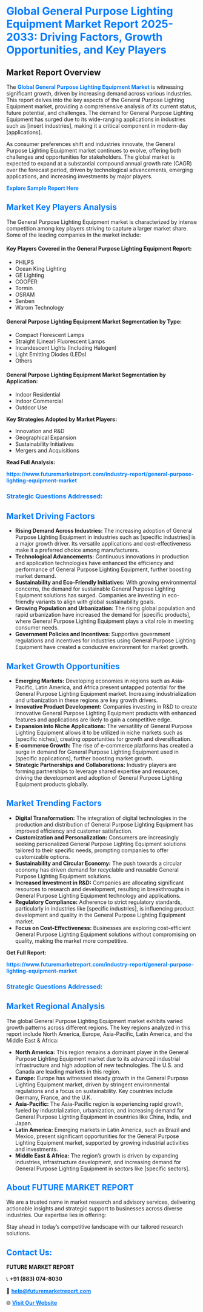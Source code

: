 <h1 style="color: #007BFF;">Global General Purpose Lighting Equipment Market Report 2025-2033: Driving Factors, Growth Opportunities, and Key Players</h1>

<section id="overview">
<h2>Market Report Overview</h2>
<p>The <a href="https://www.futuremarketreport.com/industry-report/general-purpose-lighting-equipment-market" style="color: #007BFF; text-decoration: none;"><strong>Global General Purpose Lighting Equipment Market</strong></a> is witnessing significant growth, driven by increasing demand across various industries. This report delves into the key aspects of the General Purpose Lighting Equipment market, providing a comprehensive analysis of its current status, future potential, and challenges. The demand for General Purpose Lighting Equipment has surged due to its wide-ranging applications in industries such as [insert industries], making it a critical component in modern-day [applications].</p>
<p>As consumer preferences shift and industries innovate, the General Purpose Lighting Equipment market continues to evolve, offering both challenges and opportunities for stakeholders. The global market is expected to expand at a substantial compound annual growth rate (CAGR) over the forecast period, driven by technological advancements, emerging applications, and increasing investments by major players.</p>
</section>

<section id="overview">
<p><a href="https://www.futuremarketreport.com/request-sample/reportId=76784" style="color: #007BFF; text-decoration: none;"><strong>Explore Sample Report Here</strong></a></p>
</section>

<section id="key-players">
<h2 style="color: #007BFF;">Market Key Players Analysis</h2>
<p>The General Purpose Lighting Equipment market is characterized by intense competition among key players striving to capture a larger market share. Some of the leading companies in the market include:</p>
<h4>Key Players Covered in the General Purpose Lighting Equipment Report:</h4>
<ul><li>PHILPS</li><li>Ocean King Lighting</li><li>GE Lighting</li><li>COOPER</li><li>Tormin</li><li>OSRAM</li><li>Senben</li><li>Warom Technology</li></ul>
<h4>General Purpose Lighting Equipment Market Segmentation by Type:</h4>
<ul><li>Compact Florescent Lamps</li><li>Straight (Linear) Fluorescent Lamps</li><li>Incandescent Lights (Including Halogen)</li><li>Light Emitting Diodes (LEDs)</li><li>Others</li></ul>

<h4>General Purpose Lighting Equipment Market Segmentation by Application:</h4>
<ul><li>Indoor Residential</li><li>Indoor Commercial</li><li>Outdoor Use</li></ul>
<p><strong>Key Strategies Adopted by Market Players:</strong></p>
<ul>
<li>Innovation and R&D</li>
<li>Geographical Expansion</li>
<li>Sustainability Initiatives</li>
<li>Mergers and Acquisitions</li>
</ul>
</section>

<section>
<p><strong>Read Full Analysis: </strong></p><a href="https://www.futuremarketreport.com/industry-report/general-purpose-lighting-equipment-market" style="color: #007BFF; text-decoration: none;"><strong>https://www.futuremarketreport.com/industry-report/general-purpose-lighting-equipment-market</strong></a>
<h3 style="color: #007BFF;">Strategic Questions Addressed:</h3>
</section>

<section id="driving-factors">
<h2 style="color: #007BFF;">Market Driving Factors</h2>
<ul>
<li><strong>Rising Demand Across Industries:</strong> The increasing adoption of General Purpose Lighting Equipment in industries such as [specific industries] is a major growth driver. Its versatile applications and cost-effectiveness make it a preferred choice among manufacturers.</li>
<li><strong>Technological Advancements:</strong> Continuous innovations in production and application technologies have enhanced the efficiency and performance of General Purpose Lighting Equipment, further boosting market demand.</li>
<li><strong>Sustainability and Eco-Friendly Initiatives:</strong> With growing environmental concerns, the demand for sustainable General Purpose Lighting Equipment solutions has surged. Companies are investing in eco-friendly variants to align with global sustainability goals.</li>
<li><strong>Growing Population and Urbanization:</strong> The rising global population and rapid urbanization have increased the demand for [specific products], where General Purpose Lighting Equipment plays a vital role in meeting consumer needs.</li>
<li><strong>Government Policies and Incentives:</strong> Supportive government regulations and incentives for industries using General Purpose Lighting Equipment have created a conducive environment for market growth.</li>
</ul>
</section>

<section id="growth-opportunities">
<h2 style="color: #007BFF;">Market Growth Opportunities</h2>
<ul>
<li><strong>Emerging Markets:</strong> Developing economies in regions such as Asia-Pacific, Latin America, and Africa present untapped potential for the General Purpose Lighting Equipment market. Increasing industrialization and urbanization in these regions are key growth drivers.</li>
<li><strong>Innovative Product Development:</strong> Companies investing in R&D to create innovative General Purpose Lighting Equipment products with enhanced features and applications are likely to gain a competitive edge.</li>
<li><strong>Expansion into Niche Applications:</strong> The versatility of General Purpose Lighting Equipment allows it to be utilized in niche markets such as [specific niches], creating opportunities for growth and diversification.</li>
<li><strong>E-commerce Growth:</strong> The rise of e-commerce platforms has created a surge in demand for General Purpose Lighting Equipment used in [specific applications], further boosting market growth.</li>
<li><strong>Strategic Partnerships and Collaborations:</strong> Industry players are forming partnerships to leverage shared expertise and resources, driving the development and adoption of General Purpose Lighting Equipment products globally.</li>
</ul>
</section>

<section id="trending-factors">
<h2 style="color: #007BFF;">Market Trending Factors</h2>
<ul>
<li><strong>Digital Transformation:</strong> The integration of digital technologies in the production and distribution of General Purpose Lighting Equipment has improved efficiency and customer satisfaction.</li>
<li><strong>Customization and Personalization:</strong> Consumers are increasingly seeking personalized General Purpose Lighting Equipment solutions tailored to their specific needs, prompting companies to offer customizable options.</li>
<li><strong>Sustainability and Circular Economy:</strong> The push towards a circular economy has driven demand for recyclable and reusable General Purpose Lighting Equipment solutions.</li>
<li><strong>Increased Investment in R&D:</strong> Companies are allocating significant resources to research and development, resulting in breakthroughs in General Purpose Lighting Equipment technology and applications.</li>
<li><strong>Regulatory Compliance:</strong> Adherence to strict regulatory standards, particularly in industries like [specific industries], is influencing product development and quality in the General Purpose Lighting Equipment market.</li>
<li><strong>Focus on Cost-Effectiveness:</strong> Businesses are exploring cost-efficient General Purpose Lighting Equipment solutions without compromising on quality, making the market more competitive.</li>
</ul>
</section>

<section>
<p><strong>Get Full Report: </strong></p><a href="https://www.futuremarketreport.com/industry-report/general-purpose-lighting-equipment-market" style="color: #007BFF; text-decoration: none;"><strong>https://www.futuremarketreport.com/industry-report/general-purpose-lighting-equipment-market</strong></a>
<h3 style="color: #007BFF;">Strategic Questions Addressed:</h3>
</section>


<section id="regional-analysis">
<h2 style="color: #007BFF;">Market Regional Analysis</h2>
<p>The global General Purpose Lighting Equipment market exhibits varied growth patterns across different regions. The key regions analyzed in this report include North America, Europe, Asia-Pacific, Latin America, and the Middle East & Africa:</p>
<ul>
<li><strong>North America:</strong> This region remains a dominant player in the General Purpose Lighting Equipment market due to its advanced industrial infrastructure and high adoption of new technologies. The U.S. and Canada are leading markets in this region.</li>
<li><strong>Europe:</strong> Europe has witnessed steady growth in the General Purpose Lighting Equipment market, driven by stringent environmental regulations and a focus on sustainability. Key countries include Germany, France, and the U.K.</li>
<li><strong>Asia-Pacific:</strong> The Asia-Pacific region is experiencing rapid growth, fueled by industrialization, urbanization, and increasing demand for General Purpose Lighting Equipment in countries like China, India, and Japan.</li>
<li><strong>Latin America:</strong> Emerging markets in Latin America, such as Brazil and Mexico, present significant opportunities for the General Purpose Lighting Equipment market, supported by growing industrial activities and investments.</li>
<li><strong>Middle East & Africa:</strong> The region’s growth is driven by expanding industries, infrastructure development, and increasing demand for General Purpose Lighting Equipment in sectors like [specific sectors].</li>
</ul>
</section>

<footer>
<h2 style="color: #007BFF;">About FUTURE MARKET REPORT</h2>
<p>We are a trusted name in market research and advisory services, delivering actionable insights and strategic support to businesses across diverse industries. Our expertise lies in offering:</p>

<p>Stay ahead in today’s competitive landscape with our tailored research solutions.</p>

<h2 style="color: #007BFF;">Contact Us:</h2>
<p><strong>FUTURE MARKET REPORT</strong></p>
<p>📞 <strong>+91 (883) 074-8030</strong></p>
<p>📧 <strong><a href="mailto:help@futuremarketreport.com" style="color: #007BFF;">help@futuremarketreport.com</a></strong></p>
<p>🌐 <strong><a href="https://www.futuremarketreport.com/" style="color: #007BFF;">Visit Our Website</a></strong></p>
</footer>
